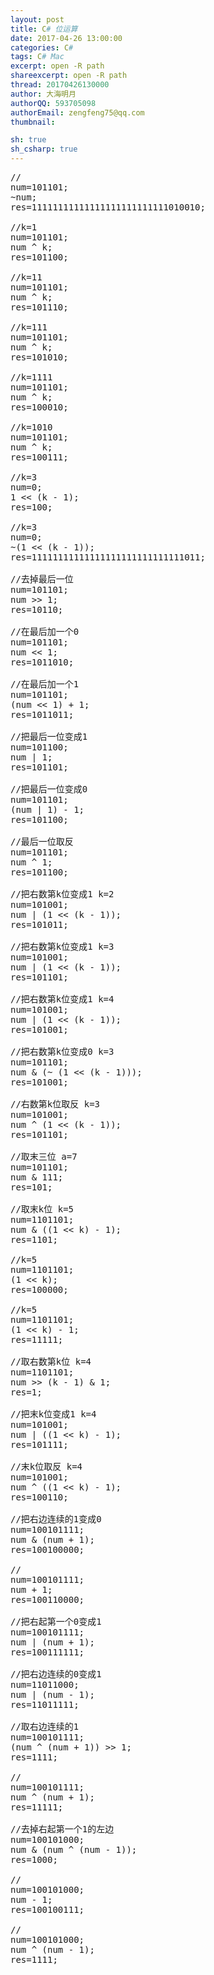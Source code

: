 ```yaml
---
layout: post
title: C# 位运算
date: 2017-04-26 13:00:00
categories: C#
tags: C# Mac
excerpt: open -R path
shareexcerpt: open -R path
thread: 20170426130000
author: 大海明月
authorQQ: 593705098
authorEmail: zengfeng75@qq.com
thumbnail: 

sh: true
sh_csharp: true
---
```


<pre>
//
num=101101;
~num;
res=11111111111111111111111111010010;

//k=1
num=101101;
num ^ k;
res=101100;

//k=11
num=101101;
num ^ k;
res=101110;

//k=111
num=101101;
num ^ k;
res=101010;

//k=1111
num=101101;
num ^ k;
res=100010;

//k=1010
num=101101;
num ^ k;
res=100111;

//k=3
num=0;
1 &lt;&lt; (k - 1);
res=100;

//k=3
num=0;
~(1 &lt;&lt; (k - 1));
res=11111111111111111111111111111011;

//去掉最后一位
num=101101;
num &gt;&gt; 1;
res=10110;

//在最后加一个0 
num=101101;
num &lt;&lt; 1;
res=1011010;

//在最后加一个1 
num=101101;
(num &lt;&lt; 1) + 1;
res=1011011;

//把最后一位变成1 
num=101100;
num | 1;
res=101101;

//把最后一位变成0 
num=101101;
(num | 1) - 1;
res=101100;

//最后一位取反 
num=101101;
num ^ 1;
res=101100;

//把右数第k位变成1 k=2
num=101001;
num | (1 &lt;&lt; (k - 1));
res=101011;

//把右数第k位变成1 k=3
num=101001;
num | (1 &lt;&lt; (k - 1));
res=101101;

//把右数第k位变成1 k=4
num=101001;
num | (1 &lt;&lt; (k - 1));
res=101001;

//把右数第k位变成0 k=3
num=101101;
num & (~ (1 &lt;&lt; (k - 1)));
res=101001;

//右数第k位取反 k=3
num=101001;
num ^ (1 &lt;&lt; (k - 1));
res=101101;

//取末三位 a=7
num=101101;
num & 111;
res=101;

//取末k位 k=5
num=1101101;
num & ((1 &lt;&lt; k) - 1);
res=1101;

//k=5
num=1101101;
(1 &lt;&lt; k);
res=100000;

//k=5
num=1101101;
(1 &lt;&lt; k) - 1;
res=11111;

//取右数第k位 k=4
num=1101101;
num &gt;&gt; (k - 1) & 1;
res=1;

//把末k位变成1 k=4
num=101001;
num | ((1 &lt;&lt; k) - 1);
res=101111;

//末k位取反 k=4
num=101001;
num ^ ((1 &lt;&lt; k) - 1);
res=100110;

//把右边连续的1变成0
num=100101111;
num & (num + 1);
res=100100000;

//
num=100101111;
num + 1;
res=100110000;

//把右起第一个0变成1
num=100101111;
num | (num + 1);
res=100111111;

//把右边连续的0变成1
num=11011000;
num | (num - 1);
res=11011111;

//取右边连续的1 
num=100101111;
(num ^ (num + 1)) &gt;&gt; 1;
res=1111;

//
num=100101111;
num ^ (num + 1);
res=11111;

//去掉右起第一个1的左边 
num=100101000;
num & (num ^ (num - 1));
res=1000;

//
num=100101000;
num - 1;
res=100100111;

//
num=100101000;
num ^ (num - 1);
res=1111;

</pre>